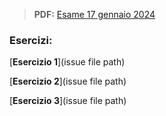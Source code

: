 > **PDF:** [Esame 17 gennaio 2024](/Esami/2024/esameGennaio_24_conSol.pdf)

### Esercizi:

[**Esercizio 1**](issue file path)

[**Esercizio 2**](issue file path)

[**Esercizio 3**](issue file path)
